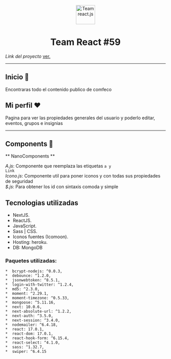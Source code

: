 <p align="center">
  <a href="https://comfeco-react-59.herokuapp.com">
    <img alt="Team react.js" src="https://i.postimg.cc/Dy8KMf4Z/logo1.png" width="60" />
  </a>
</p>
<h1 align="center">
  Team React #59
</h1>

_Link del proyecto_ <a href="https://comfeco-react-59.herokuapp.com">ver.</a>

----

<h2>Inicio 🚀</h2>
  <p>Encontraras todo el contenido publico de comfeco</p>

## Mi perfil ❤️
  
  <p>Pagina para ver las propiedades generales del usuario y poderlo editar, eventos, grupos  e insignias</p>

----

## Components 🧐

** NanoComponents **
  
  *A.js*: Componente que reemplaza las etiquetas <code>a y Link</code>
  <br/>
  *Icono.js*: Componente util para poner iconos y con todas sus propiedades de seguridad 
  <br/>
  *$.js*: Para obtener los id con sintaxis comoda y simple

## Tecnologias utilizadas

  * NextJS.
  * ReactJS.
  * JavaScript.
  * Sass | CSS.
  * Iconos fuentes (Icomoon).
  * Hosting: heroku.
  * DB: MongoDB

  ### Paquetes utilizadas:
    
    *  bcrypt-nodejs: ^0.0.3,
    *  debounce: ^1.2.0,
    *  jsonwebtoken: ^8.5.1,
    *  login-with-twitter: ^1.2.4,
    *  md5: ^2.3.0,
    *  moment: ^2.29.1,
    *  moment-timezone: ^0.5.33,
    *  mongoose: ^5.11.16,
    *  next: 10.0.6,
    *  next-absolute-url: ^1.2.2,
    *  next-auth: ^3.5.0,
    *  next-session: ^3.4.0,
    *  nodemailer: ^6.4.18,
    *  react: 17.0.1,
    *  react-dom: 17.0.1,
    *  react-hook-form: ^6.15.4,
    *  react-select: ^4.1.0,
    *  sass: ^1.32.7,
    *  swiper: ^6.4.15
